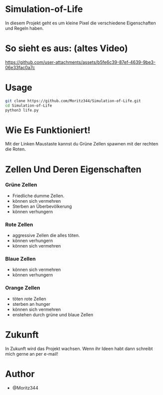 # Simulation-of-Life
In diesem  Projekt geht es um kleine Pixel die verschiedene Eigenschaften und Regeln haben.

# So sieht es aus: (altes Video)



https://github.com/user-attachments/assets/b5fe6c39-87ef-4639-9be3-06e33fac0a7c



# Usage
```bash
git clone https://github.com/Moritz344/Simulation-of-Life.git
cd Simulation-of-Life
python3 life.py

```

# Wie Es Funktioniert!
Mit der Linken Maustaste kannst du Grüne Zellen spawnen mit der rechten die Roten.

# Zellen Und Deren Eigenschaften

### Grüne Zellen 
- Friedliche dumme Zellen.
- können sich vermehren
- Sterben an Überbevölkerung
- können verhungern

### Rote Zellen
- aggressive Zellen die alles töten.
- können verhungern
- können sich vermehren

### Blaue Zellen
- können sich vermehren
- können verhungern

### Orange Zellen
- töten rote Zellen
- sterben an hunger
- können sich vermehren
- enstehen durch grüne und blaue Zellen

# Zukunft
In Zukunft wird das Projekt wachsen.
Wenn ihr Ideen habt dann schreibt mich gerne an per e-mail!

# Author
- @Moritz344


<br>
